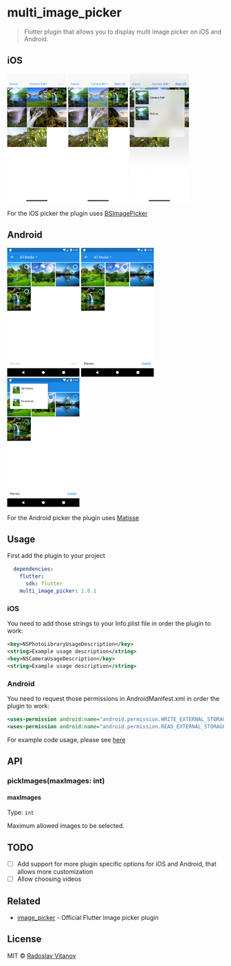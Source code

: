 # multi_image_picker

> Flutter plugin that allows you to display multi image picker on iOS and Android.

## iOS

<img src="screenshots/ios-1.png" height="300em" /> <img src="screenshots/ios-2.png" height="300em" /> <img src="screenshots/ios-3.png" height="300em" />

For the iOS picker the plugin uses [BSImagePicker](https://github.com/mikaoj/BSImagePicker)

## Android

<img src="screenshots/android-1.png" height="300em" /> <img src="screenshots/android-2.png" height="300em" /> <img src="screenshots/android-3.png" height="300em" />

For the Android picker the plugin uses [Matisse](https://github.com/zhihu/Matisse)

## Usage

First add the plugin to your project

```yaml
  dependencies:
    flutter:
      sdk: flutter
    multi_image_picker: 1.0.1
```

### iOS

You need to add those strings to your Info.plist file in order the plugin to work:
```xml
<key>NSPhotoLibraryUsageDescription</key>
<string>Example usage description</string>
<key>NSCameraUsageDescription</key>
<string>Example usage description</string>
```

### Android

You need to request those permissions in AndroidManifest.xml in order the plugin to work:

```xml
<uses-permission android:name="android.permission.WRITE_EXTERNAL_STORAGE" />
<uses-permission android:name="android.permission.READ_EXTERNAL_STORAGE" />

```

For example code usage, please see [here](https://github.com/Sh1d0w/multi_image_picker/blob/master/example/lib/main.dart)

## API

### pickImages(maxImages: int)

#### maxImages

Type: `int`

Maximum allowed images to be selected.

## TODO

- [ ] Add support for more plugin specific options for iOS and Android, that allows more customization
- [ ] Allow choosing videos

## Related

- [image_picker](https://pub.dartlang.org/packages/image_picker) - Official Flutter image picker plugin

## License

MIT © [Radoslav Vitanov](https://github.com/Sh1d0w)